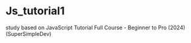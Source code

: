 # Js_tutorial1
study based on JavaScript Tutorial Full Course - Beginner to Pro (2024)(SuperSimpleDev)
